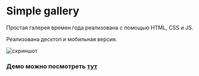 # Simple gallery
Простая галерея времен года реализована с помощью HTML, CSS и JS. 

Реализована десктоп и мобильная версия.


![скриншот](./img/animation.gif)

### Демо можно посмотреть [тут](https://xellamay.github.io/Simple-gallery/)

